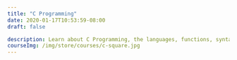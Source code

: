```yaml
---
title: "C Programming"
date: 2020-01-17T10:53:59-08:00
draft: false

description: Learn about C Programming, the languages, functions, syntax, examples, & more.
courseImg: /img/store/courses/c-square.jpg
---
```


